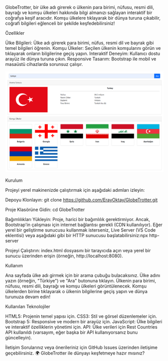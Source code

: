 GlobeTrotter, bir ülke adı girerek o ülkenin para birimi, nüfusu, resmi dili, bayrağı ve komşu ülkeleri hakkında bilgi almanızı sağlayan interaktif bir coğrafya keşif aracıdır. Komşu ülkelere tıklayarak bir dünya turuna çıkabilir, coğrafi bilgileri eğlenceli bir şekilde keşfedebilirsiniz!

Özellikler

Ülke Bilgileri: Ülke adı girerek para birimi, nüfus, resmi dil ve bayrak gibi temel bilgileri öğrenin.
Komşu Ülkeler: Seçilen ülkenin komşularını görün ve tıklayarak onların bilgilerine geçiş yapın.
Interaktif Deneyim: Kullanıcı dostu arayüz ile dünya turuna çıkın.
Responsive Tasarım: Bootstrap ile mobil ve masaüstü cihazlarda sorunsuz çalışır.

![GlobeTrotter](images/image.png)

Kurulum

Projeyi yerel makinenizde çalıştırmak için aşağıdaki adımları izleyin:

Depoyu Klonlayın:
git clone https://github.com/ErayOktay/GlobeTrotter.git

Proje Klasörüne Gidin:
cd GlobeTrotter

Bağımlılıkları Yükleyin:
Proje, harici bir bağımlılık gerektirmiyor. Ancak, Bootstrap'in çalışması için internet bağlantısı gerekli (CDN kullanılıyor).
Eğer yerel bir geliştirme sunucusu kullanmak isterseniz, Live Server (VS Code eklentisi) veya aşağıdaki gibi bir HTTP sunucusu başlatabilirsiniz:npx http-server

Projeyi Çalıştırın:
index.html dosyasını bir tarayıcıda açın veya yerel bir sunucu üzerinden erişin (örneğin, http://localhost:8080).

Kullanım

Ana sayfada ülke adı girmek için bir arama çubuğu bulacaksınız.
Ülke adını yazın (örneğin, "Türkiye") ve "Ara" butonuna tıklayın.
Ülkenin para birimi, nüfusu, resmi dili, bayrağı ve komşu ülkeleri görüntülenecek.
Komşu ülkelerden birine tıklayarak o ülkenin bilgilerine geçiş yapın ve dünya turunuza devam edin!

Kullanılan Teknolojiler

HTML5: Projenin temel yapısı için.
CSS3: Stil ve görsel düzenlemeler için.
Bootstrap 5: Responsive ve modern bir arayüz için.
JavaScript: Ülke bilgileri ve interaktif özelliklerin yönetimi için.
API: Ülke verileri için Rest Countries API kullanıldı (varsayım, eğer başka bir API kullanıyorsanız bunu güncelleyin).

İletişim
Sorularınız veya önerileriniz için GitHub Issues üzerinden iletişime geçebilirsiniz.
🌍 GlobeTrotter ile dünyayı keşfetmeye hazır mısınız?
